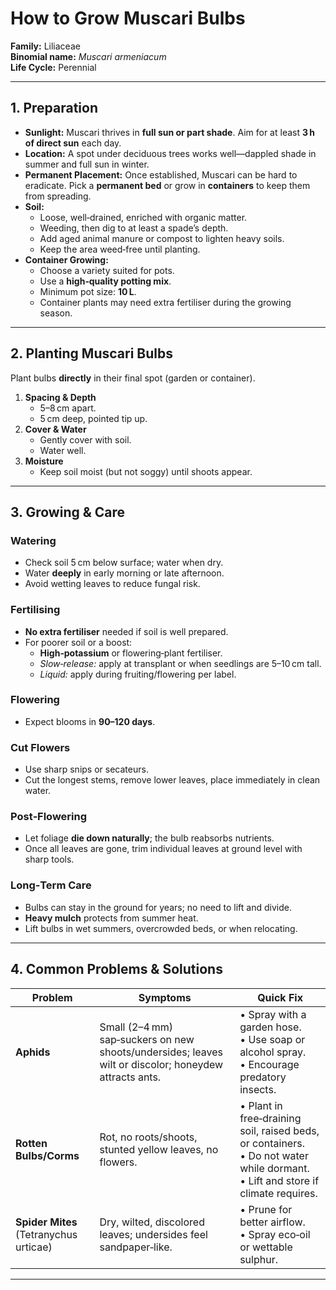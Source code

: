 # How to Grow Muscari Bulbs

**Family:** Liliaceae  
**Binomial name:** *Muscari armeniacum*  
**Life Cycle:** Perennial  

---

## 1. Preparation

- **Sunlight:** Muscari thrives in **full sun or part shade**. Aim for at least **3 h of direct sun** each day.  
- **Location:** A spot under deciduous trees works well—dappled shade in summer and full sun in winter.  
- **Permanent Placement:** Once established, Muscari can be hard to eradicate. Pick a **permanent bed** or grow in **containers** to keep them from spreading.  
- **Soil:**  
  - Loose, well‑drained, enriched with organic matter.  
  - Weeding, then dig to at least a spade’s depth.  
  - Add aged animal manure or compost to lighten heavy soils.  
  - Keep the area weed‑free until planting.  
- **Container Growing:**  
  - Choose a variety suited for pots.  
  - Use a **high‑quality potting mix**.  
  - Minimum pot size: **10 L**.  
  - Container plants may need extra fertiliser during the growing season.

---

## 2. Planting Muscari Bulbs

Plant bulbs **directly** in their final spot (garden or container).

1. **Spacing & Depth**  
   - 5–8 cm apart.  
   - 5 cm deep, pointed tip up.  
2. **Cover & Water**  
   - Gently cover with soil.  
   - Water well.  
3. **Moisture**  
   - Keep soil moist (but not soggy) until shoots appear.

---

## 3. Growing & Care

### Watering  
- Check soil 5 cm below surface; water when dry.  
- Water **deeply** in early morning or late afternoon.  
- Avoid wetting leaves to reduce fungal risk.

### Fertilising  
- **No extra fertiliser** needed if soil is well prepared.  
- For poorer soil or a boost:  
  - **High‑potassium** or flowering‑plant fertiliser.  
  - *Slow‑release:* apply at transplant or when seedlings are 5–10 cm tall.  
  - *Liquid:* apply during fruiting/flowering per label.

### Flowering  
- Expect blooms in **90–120 days**.  

### Cut Flowers  
- Use sharp snips or secateurs.  
- Cut the longest stems, remove lower leaves, place immediately in clean water.

### Post‑Flowering  
- Let foliage **die down naturally**; the bulb reabsorbs nutrients.  
- Once all leaves are gone, trim individual leaves at ground level with sharp tools.

### Long‑Term Care  
- Bulbs can stay in the ground for years; no need to lift and divide.  
- **Heavy mulch** protects from summer heat.  
- Lift bulbs in wet summers, overcrowded beds, or when relocating.

---

## 4. Common Problems & Solutions

| Problem | Symptoms | Quick Fix |
|---------|----------|-----------|
| **Aphids** | Small (2–4 mm) sap‑suckers on new shoots/undersides; leaves wilt or discolor; honeydew attracts ants. | • Spray with a garden hose. <br>• Use soap or alcohol spray. <br>• Encourage predatory insects. |
| **Rotten Bulbs/Corms** | Rot, no roots/shoots, stunted yellow leaves, no flowers. | • Plant in free‑draining soil, raised beds, or containers. <br>• Do not water while dormant. <br>• Lift and store if climate requires. |
| **Spider Mites** (Tetranychus urticae) | Dry, wilted, discolored leaves; undersides feel sandpaper‑like. | • Prune for better airflow. <br>• Spray eco‑oil or wettable sulphur. |

---